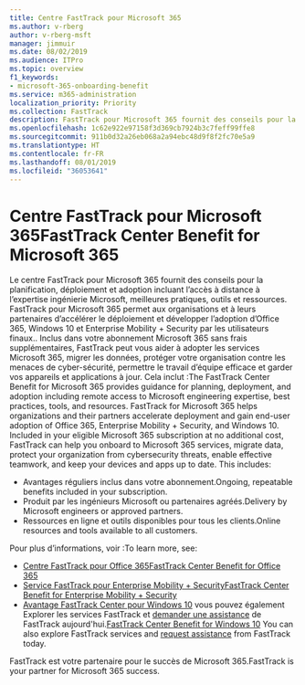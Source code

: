 ```yaml
---
title: Centre FastTrack pour Microsoft 365
ms.author: v-rberg
author: v-rberg-msft
manager: jimmuir
ms.date: 08/02/2019
ms.audience: ITPro
ms.topic: overview
f1_keywords:
- microsoft-365-onboarding-benefit
ms.service: m365-administration
localization_priority: Priority
ms.collection: FastTrack
description: FastTrack pour Microsoft 365 fournit des conseils pour la planification, déploiement et adoption incluant l’accès à distance à l’expertise ingénierie Microsoft, meilleures pratiques, outils et ressources. FastTrack pour Microsoft 365 permet aux organisations et à leurs partenaires d’accélérer le déploiement et développer l’adoption d’Office 365, Windows 10 et Enterprise Mobility + Security par les utilisateurs finaux.
ms.openlocfilehash: 1c62e922e97158f3d369cb7924b3c7feff99ffe8
ms.sourcegitcommit: 911b0d32a26eb068a2a94ebc48d9f8f2fc70e5a9
ms.translationtype: HT
ms.contentlocale: fr-FR
ms.lasthandoff: 08/01/2019
ms.locfileid: "36053641"
---
```

# <a name="fasttrack-center-benefit-for-microsoft-365"></a><span data-ttu-id="ec867-104">Centre FastTrack pour Microsoft 365</span><span class="sxs-lookup"><span data-stu-id="ec867-104">FastTrack Center Benefit for Microsoft 365</span></span>

<span data-ttu-id="ec867-p102">Le centre FastTrack pour Microsoft 365 fournit des conseils pour la planification, déploiement et adoption incluant l’accès à distance à l’expertise ingénierie Microsoft, meilleures pratiques, outils et ressources. FastTrack pour Microsoft 365 permet aux organisations et à leurs partenaires d’accélérer le déploiement et développer l’adoption d’Office 365, Windows 10 et Enterprise Mobility + Security par les utilisateurs finaux.. Inclus dans votre abonnement Microsoft 365 sans frais supplémentaires, FastTrack peut vous aider à adopter les services Microsoft 365, migrer les données, protéger votre organisation contre les menaces de cyber-sécurité, permettre le travail d’équipe efficace et garder vos appareils et applications à jour. Cela inclut :</span><span class="sxs-lookup"><span data-stu-id="ec867-p102">The FastTrack Center Benefit for Microsoft 365 provides guidance for planning, deployment, and adoption including remote access to Microsoft engineering expertise, best practices, tools, and resources. FastTrack for Microsoft 365 helps organizations and their partners accelerate deployment and gain end-user adoption of Office 365, Enterprise Mobility + Security, and Windows 10. Included in your eligible Microsoft 365 subscription at no additional cost, FastTrack can help you onboard to Microsoft 365 services, migrate data, protect your organization from cybersecurity threats, enable effective teamwork, and keep your devices and apps up to date. This includes:</span></span>

- <span data-ttu-id="ec867-109">Avantages réguliers inclus dans votre abonnement.</span><span class="sxs-lookup"><span data-stu-id="ec867-109">Ongoing, repeatable benefits included in your subscription.</span></span>
- <span data-ttu-id="ec867-110">Produit par les ingénieurs Microsoft ou partenaires agréés.</span><span class="sxs-lookup"><span data-stu-id="ec867-110">Delivery by Microsoft engineers or approved partners.</span></span>
- <span data-ttu-id="ec867-111">Ressources en ligne et outils disponibles pour tous les clients.</span><span class="sxs-lookup"><span data-stu-id="ec867-111">Online resources and tools available to all customers.</span></span>
  
<span data-ttu-id="ec867-112">Pour plus d’informations, voir :</span><span class="sxs-lookup"><span data-stu-id="ec867-112">To learn more, see:</span></span>

- [<span data-ttu-id="ec867-113">Centre FastTrack pour Office 365</span><span class="sxs-lookup"><span data-stu-id="ec867-113">FastTrack Center Benefit for Office 365</span></span>](O365-fasttrack-benefit-for-office-365.md) 
- [<span data-ttu-id="ec867-114">Service FastTrack pour Enterprise Mobility + Security</span><span class="sxs-lookup"><span data-stu-id="ec867-114">FastTrack Center Benefit for Enterprise Mobility + Security</span></span>](EMS-fasttrack-benefit-for-EMS.md)
- <span data-ttu-id="ec867-115">[Avantage FastTrack Center pour Windows 10](Win-10-fasttrack-benefit-for-Windows-10.md) vous pouvez également Explorer les services FastTrack et [demander une assistance](https://go.microsoft.com/fwlink/p/?LinkId=2003903) de FastTrack aujourd'hui.</span><span class="sxs-lookup"><span data-stu-id="ec867-115">[FastTrack Center Benefit for Windows 10](Win-10-fasttrack-benefit-for-Windows-10.md) You can also explore FastTrack services and [request assistance](https://go.microsoft.com/fwlink/p/?LinkId=2003903) from FastTrack today.</span></span>

<span data-ttu-id="ec867-116">FastTrack est votre partenaire pour le succès de Microsoft 365.</span><span class="sxs-lookup"><span data-stu-id="ec867-116">FastTrack is your partner for Microsoft 365 success.</span></span>
  
  

 